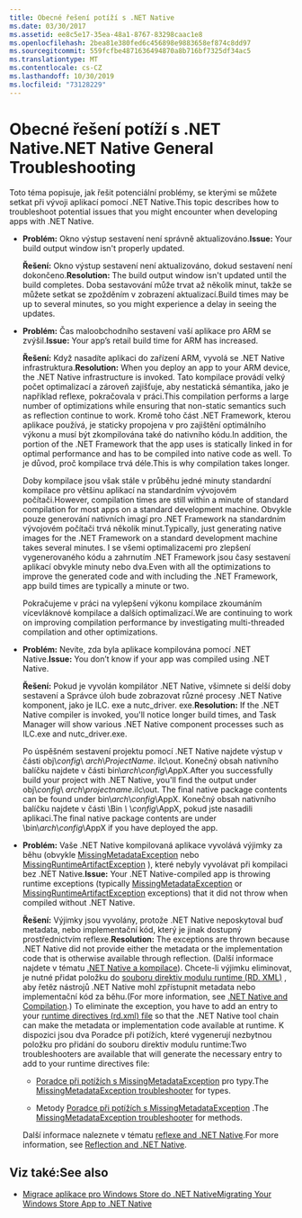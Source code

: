 ```yaml
---
title: Obecné řešení potíží s .NET Native
ms.date: 03/30/2017
ms.assetid: ee8c5e17-35ea-48a1-8767-83298caac1e8
ms.openlocfilehash: 2bea81e380fed6c456898e9883658ef874c8dd97
ms.sourcegitcommit: 559fcfbe4871636494870a8b716bf7325df34ac5
ms.translationtype: MT
ms.contentlocale: cs-CZ
ms.lasthandoff: 10/30/2019
ms.locfileid: "73128229"
---
```

# <a name="net-native-general-troubleshooting"></a><span data-ttu-id="ec275-102">Obecné řešení potíží s .NET Native</span><span class="sxs-lookup"><span data-stu-id="ec275-102">.NET Native General Troubleshooting</span></span>

<span data-ttu-id="ec275-103">Toto téma popisuje, jak řešit potenciální problémy, se kterými se můžete setkat při vývoji aplikací pomocí .NET Native.</span><span class="sxs-lookup"><span data-stu-id="ec275-103">This topic describes how to troubleshoot potential issues that you might encounter when developing apps with .NET Native.</span></span>

- <span data-ttu-id="ec275-104">**Problém:** Okno výstup sestavení není správně aktualizováno.</span><span class="sxs-lookup"><span data-stu-id="ec275-104">**Issue:** Your build output window isn't properly updated.</span></span>

  <span data-ttu-id="ec275-105">**Řešení:** Okno výstup sestavení není aktualizováno, dokud sestavení není dokončeno.</span><span class="sxs-lookup"><span data-stu-id="ec275-105">**Resolution:** The build output window isn't updated until the build completes.</span></span> <span data-ttu-id="ec275-106">Doba sestavování může trvat až několik minut, takže se můžete setkat se zpožděním v zobrazení aktualizací.</span><span class="sxs-lookup"><span data-stu-id="ec275-106">Build times may be up to several minutes, so you might experience a delay in seeing the updates.</span></span>

- <span data-ttu-id="ec275-107">**Problém:** Čas maloobchodního sestavení vaší aplikace pro ARM se zvýšil.</span><span class="sxs-lookup"><span data-stu-id="ec275-107">**Issue:** Your app’s retail build time for ARM has increased.</span></span>

  <span data-ttu-id="ec275-108">**Řešení:** Když nasadíte aplikaci do zařízení ARM, vyvolá se .NET Native infrastruktura.</span><span class="sxs-lookup"><span data-stu-id="ec275-108">**Resolution:** When you deploy an app to your ARM device, the .NET Native infrastructure is invoked.</span></span> <span data-ttu-id="ec275-109">Tato kompilace provádí velký počet optimalizací a zároveň zajišťuje, aby nestatická sémantika, jako je například reflexe, pokračovala v práci.</span><span class="sxs-lookup"><span data-stu-id="ec275-109">This compilation performs a large number of optimizations while ensuring that non-static semantics such as reflection continue to work.</span></span> <span data-ttu-id="ec275-110">Kromě toho část .NET Framework, kterou aplikace používá, je staticky propojena v pro zajištění optimálního výkonu a musí být zkompilována také do nativního kódu.</span><span class="sxs-lookup"><span data-stu-id="ec275-110">In addition, the portion of the .NET Framework that the app uses is statically linked in for optimal performance and has to be compiled into native code as well.</span></span> <span data-ttu-id="ec275-111">To je důvod, proč kompilace trvá déle.</span><span class="sxs-lookup"><span data-stu-id="ec275-111">This is why compilation takes longer.</span></span>

  <span data-ttu-id="ec275-112">Doby kompilace jsou však stále v průběhu jedné minuty standardní kompilace pro většinu aplikací na standardním vývojovém počítači.</span><span class="sxs-lookup"><span data-stu-id="ec275-112">However, compilation times are still within a minute of standard compilation for most apps on a standard development machine.</span></span>  <span data-ttu-id="ec275-113">Obvykle pouze generování nativních imagí pro .NET Framework na standardním vývojovém počítači trvá několik minut.</span><span class="sxs-lookup"><span data-stu-id="ec275-113">Typically, just generating native images for the .NET Framework on a standard development machine takes several minutes.</span></span>  <span data-ttu-id="ec275-114">I se všemi optimalizacemi pro zlepšení vygenerovaného kódu a zahrnutím .NET Framework jsou časy sestavení aplikací obvykle minuty nebo dva.</span><span class="sxs-lookup"><span data-stu-id="ec275-114">Even with all the optimizations to improve the generated code and with including the .NET Framework, app build times are typically a minute or two.</span></span>

  <span data-ttu-id="ec275-115">Pokračujeme v práci na vylepšení výkonu kompilace zkoumáním vícevláknové kompilace a dalších optimalizací.</span><span class="sxs-lookup"><span data-stu-id="ec275-115">We are continuing to work on improving compilation performance by investigating multi-threaded compilation and other optimizations.</span></span>

- <span data-ttu-id="ec275-116">**Problém:** Nevíte, zda byla aplikace kompilována pomocí .NET Native.</span><span class="sxs-lookup"><span data-stu-id="ec275-116">**Issue:** You don’t know if your app was compiled using .NET Native.</span></span>

  <span data-ttu-id="ec275-117">**Řešení:** Pokud je vyvolán kompilátor .NET Native, všimnete si delší doby sestavení a Správce úloh bude zobrazovat různé procesy .NET Native komponent, jako je ILC. exe a nutc_driver. exe.</span><span class="sxs-lookup"><span data-stu-id="ec275-117">**Resolution:** If the .NET Native compiler is invoked, you'll notice longer build times, and Task Manager will show various .NET Native component processes such as ILC.exe and nutc_driver.exe.</span></span>

  <span data-ttu-id="ec275-118">Po úspěšném sestavení projektu pomocí .NET Native najdete výstup v části obj\\*config*\ *arch*\\*ProjectName*. ilc\out.  Konečný obsah nativního balíčku najdete v části bin\\*arch*\\*config*\AppX.</span><span class="sxs-lookup"><span data-stu-id="ec275-118">After you successfully build your project with .NET Native, you'll find the output under obj\\*config*\ *arch*\\*projectname*.ilc\out.  The final native package contents can be found under bin\\*arch*\\*config*\AppX.</span></span> <span data-ttu-id="ec275-119">Konečný obsah nativního balíčku najdete v části \Bin *\\* \\*config*\AppX, pokud jste nasadili aplikaci.</span><span class="sxs-lookup"><span data-stu-id="ec275-119">The final native package contents are under \bin\\*arch*\\*config*\AppX if you have deployed the app.</span></span>

- <span data-ttu-id="ec275-120">**Problém:** Vaše .NET Native kompilovaná aplikace vyvolává výjimky za běhu (obvykle [MissingMetadataException](missingmetadataexception-class-net-native.md) nebo [MissingRuntimeArtifactException](missingruntimeartifactexception-class-net-native.md) ), které nebyly vyvolávat při kompilaci bez .NET Native.</span><span class="sxs-lookup"><span data-stu-id="ec275-120">**Issue:** Your .NET Native-compiled app is throwing runtime exceptions (typically [MissingMetadataException](missingmetadataexception-class-net-native.md) or [MissingRuntimeArtifactException](missingruntimeartifactexception-class-net-native.md) exceptions) that it did not throw when compiled without .NET Native.</span></span>

  <span data-ttu-id="ec275-121">**Řešení:** Výjimky jsou vyvolány, protože .NET Native neposkytoval buď metadata, nebo implementační kód, který je jinak dostupný prostřednictvím reflexe.</span><span class="sxs-lookup"><span data-stu-id="ec275-121">**Resolution:** The exceptions are thrown because .NET Native did not provide either the metadata or the implementation code that is otherwise available through reflection.</span></span> <span data-ttu-id="ec275-122">(Další informace najdete v tématu [.NET Native a kompilace](net-native-and-compilation.md)). Chcete-li výjimku eliminovat, je nutné přidat položku do [souboru direktiv modulu runtime (RD. XML)](runtime-directives-rd-xml-configuration-file-reference.md) , aby řetěz nástrojů .NET Native mohl zpřístupnit metadata nebo implementační kód za běhu.</span><span class="sxs-lookup"><span data-stu-id="ec275-122">(For more information, see [.NET Native and Compilation](net-native-and-compilation.md).) To eliminate the exception, you have to add an entry to your [runtime directives (rd.xml) file](runtime-directives-rd-xml-configuration-file-reference.md) so that the .NET Native tool chain can make the metadata or implementation code available at runtime.</span></span> <span data-ttu-id="ec275-123">K dispozici jsou dva Poradce při potížích, které vygenerují nezbytnou položku pro přidání do souboru direktiv modulu runtime:</span><span class="sxs-lookup"><span data-stu-id="ec275-123">Two troubleshooters are available that will generate the necessary entry to add to your runtime directives file:</span></span>

  - <span data-ttu-id="ec275-124">[Poradce při potížích s MissingMetadataException](https://dotnet.github.io/native/troubleshooter/type.html) pro typy.</span><span class="sxs-lookup"><span data-stu-id="ec275-124">The [MissingMetadataException troubleshooter](https://dotnet.github.io/native/troubleshooter/type.html) for types.</span></span>

  - <span data-ttu-id="ec275-125">Metody [Poradce při potížích s MissingMetadataException](https://dotnet.github.io/native/troubleshooter/method.html) .</span><span class="sxs-lookup"><span data-stu-id="ec275-125">The [MissingMetadataException troubleshooter](https://dotnet.github.io/native/troubleshooter/method.html) for methods.</span></span>

  <span data-ttu-id="ec275-126">Další informace naleznete v tématu [reflexe and .NET Native](reflection-and-net-native.md).</span><span class="sxs-lookup"><span data-stu-id="ec275-126">For more information, see [Reflection and .NET Native](reflection-and-net-native.md).</span></span>

## <a name="see-also"></a><span data-ttu-id="ec275-127">Viz také:</span><span class="sxs-lookup"><span data-stu-id="ec275-127">See also</span></span>

- [<span data-ttu-id="ec275-128">Migrace aplikace pro Windows Store do .NET Native</span><span class="sxs-lookup"><span data-stu-id="ec275-128">Migrating Your Windows Store App to .NET Native</span></span>](migrating-your-windows-store-app-to-net-native.md)
